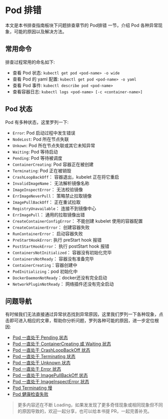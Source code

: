 # Pod 排错

本文是本书排查指南板块下问题排查章节的 Pod排错 一节，介绍 Pod 各种异常现象，可能的原因以及解决方法。

## 常用命令

排查过程常用的命名如下:

* 查看 Pod 状态: `kubectl get pod <pod-name> -o wide`
* 查看 Pod 的 yaml 配置: `kubectl get pod <pod-name> -o yaml`
* 查看 Pod 事件: `kubectl describe pod <pod-name>`
* 查看容器日志: `kubectl logs <pod-name> [-c <container-name>]`

## Pod 状态

Pod 有多种状态，这里罗列一下:

* `Error`: Pod 启动过程中发生错误
* `NodeLost`: Pod 所在节点失联
* `Unkown`: Pod 所在节点失联或其它未知异常
* `Waiting`: Pod 等待启动
* `Pending`: Pod 等待被调度
* `ContainerCreating`: Pod 容器正在被创建
* `Terminating`: Pod 正在被销毁
* `CrashLoopBackOff`： 容器退出，kubelet 正在将它重启
* `InvalidImageName`： 无法解析镜像名称
* `ImageInspectError`： 无法校验镜像
* `ErrImageNeverPull`： 策略禁止拉取镜像
* `ImagePullBackOff`： 正在重试拉取
* `RegistryUnavailable`： 连接不到镜像中心
* `ErrImagePull`： 通用的拉取镜像出错
* `CreateContainerConfigError`： 不能创建 kubelet 使用的容器配置
* `CreateContainerError`： 创建容器失败
* `RunContainerError`： 启动容器失败
* `PreStartHookError`: 执行 preStart hook 报错
* `PostStartHookError`： 执行 postStart hook 报错
* `ContainersNotInitialized`： 容器没有初始化完毕
* `ContainersNotReady`： 容器没有准备完毕
* `ContainerCreating`：容器创建中
* `PodInitializing`：pod 初始化中
* `DockerDaemonNotReady`：docker还没有完全启动
* `NetworkPluginNotReady`： 网络插件还没有完全启动

## 问题导航

有时候我们无法直接通过异常状态找到异常原因，这里我们罗列一下各种现象，点击即可进入相应的文章，帮助你分析问题，罗列各种可能的原因，进一步定位根因:

* [Pod 一直处于 Pending 状态](keep-pending.md)
* [Pod 一直处于 ContainerCreating 或 Waiting 状态](keep-containercreating-or-waiting.md)
* [Pod 一直处于 CrashLoopBackOff 状态](keep-crashloopbackoff.md)
* [Pod 一直处于 Terminating 状态](keep-terminating.md)
* [Pod 一直处于 Unknown 状态](keep-unkown.md)
* [Pod 一直处于 Error 状态](keep-error.md)
* [Pod 一直处于 ImagePullBackOff 状态](keep-imagepullbackoff.md)
* [Pod 一直处于 ImageInspectError 状态](keep-imageinspecterror.md)
* [Pod Terminating 慢](slow-terminating.md)
* [Pod 健康检查失败](healthcheck-failed.md)

> 更多内容还在不断 Loading，如果发发现了更多奇怪现象或相同现象但不同的原因导致的，欢迎一起分享，也可以给本书提 PR，一起完善补充。

